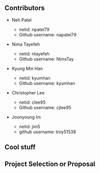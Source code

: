 ## Contributors

 * Neh Patel
     * netid: npatel79
     * Github username: napatel79

 * Nima Tayefeh
     * netid: ntayefeh
     * Github username: NimsTay
 
 * Kyung Min Han 
     * netid: kyumhan 
     * Github username: kyumhan

 * Christopher Lee 
     * netid: clee95 
     * Github username: cjlee95
 
 * Joonyoung Im 
     * netid: jim5 
     * github username: troy51538

## Cool stuff

## Project Selection or Proposal

